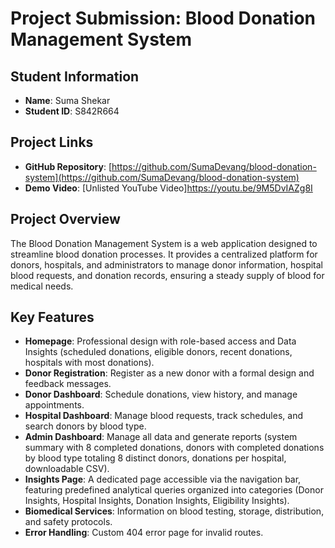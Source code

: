 # Project Submission: Blood Donation Management System

## Student Information
- **Name**: Suma Shekar
- **Student ID**: S842R664

## Project Links
- **GitHub Repository**: [https://github.com/SumaDevang/blood-donation-system](https://github.com/SumaDevang/blood-donation-system)
- **Demo Video**: [Unlisted YouTube Video]https://youtu.be/9M5DvIAZg8I

## Project Overview
The Blood Donation Management System is a web application designed to streamline blood donation processes. 
It provides a centralized platform for donors, hospitals, and administrators to manage donor information, 
hospital blood requests, and donation records, ensuring a steady supply of blood for medical needs.

## Key Features
- **Homepage**: Professional design with role-based access and Data Insights (scheduled donations, eligible donors, recent donations, hospitals with most donations).
- **Donor Registration**: Register as a new donor with a formal design and feedback messages.
- **Donor Dashboard**: Schedule donations, view history, and manage appointments.
- **Hospital Dashboard**: Manage blood requests, track schedules, and search donors by blood type.
- **Admin Dashboard**: Manage all data and generate reports (system summary with 8 completed donations, donors with completed donations by blood type totaling 8 distinct donors, donations per hospital, downloadable CSV).
- **Insights Page**: A dedicated page accessible via the navigation bar, featuring predefined analytical queries organized into categories (Donor Insights, Hospital Insights, Donation Insights, Eligibility Insights). 
- **Biomedical Services**: Information on blood testing, storage, distribution, and safety protocols.
- **Error Handling**: Custom 404 error page for invalid routes.